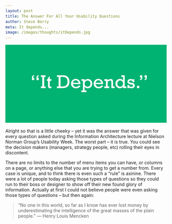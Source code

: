 ```yaml
---
layout: post
title: The Answer For All Your Usability Questions
author: Steve Berry
meta: It depends...
image: /images/thoughts/itDepends.jpg
---
```


<img src="/images/thoughts/itDepends.jpg" alt="It depends" class="scale-with-grid"/>

Alright so that is a little cheeky – yet it was the answer that was given for every question asked during the Information Architecture lecture at Nielson Norman Group’s Usability Week. The worst part – it is true. You could see the decision makers (managers, strategy people, etc) rolling their eyes in discontent.

There are no limits to the number of menu items you can have, or columns on a page, or anything else that you are trying to get a number from. Every case is unique, and to think there is even such a “rule” is asinine. There were a lot of people today asking those types of questions so they could run to their boss or designer to show off their new found glory of information. Actually at first I could not believe people were even asking those types of questions – but then again:

> “No one in this world, so far as I know has ever lost money by underestimating the intelligence of the great masses of the plain people.”
> &#8212; Henry Louis Mencken